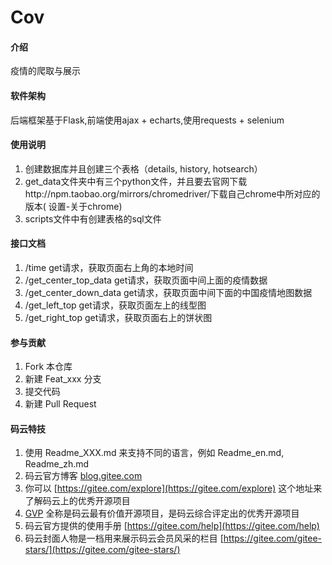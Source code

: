 # Cov

#### 介绍
疫情的爬取与展示

#### 软件架构
后端框架基于Flask,前端使用ajax + echarts,使用requests + selenium


#### 使用说明

1.  创建数据库并且创建三个表格（details, history, hotsearch）
2.  get_data文件夹中有三个python文件，并且要去官网下载http://npm.taobao.org/mirrors/chromedriver/下载自己chrome中所对应的版本(
设置-关于chrome)
3.  scripts文件中有创建表格的sql文件

#### 接口文档

1. /time  get请求，获取页面右上角的本地时间
2. /get_center_top_data  get请求，获取页面中间上面的疫情数据
3. /get_center_down_data  get请求，获取页面中间下面的中国疫情地图数据
4. /get_left_top get请求，获取页面左上的线型图
5. /get_right_top get请求，获取页面右上的饼状图

#### 参与贡献

1.  Fork 本仓库
2.  新建 Feat_xxx 分支
3.  提交代码
4.  新建 Pull Request


#### 码云特技

1.  使用 Readme\_XXX.md 来支持不同的语言，例如 Readme\_en.md, Readme\_zh.md
2.  码云官方博客 [blog.gitee.com](https://blog.gitee.com)
3.  你可以 [https://gitee.com/explore](https://gitee.com/explore) 这个地址来了解码云上的优秀开源项目
4.  [GVP](https://gitee.com/gvp) 全称是码云最有价值开源项目，是码云综合评定出的优秀开源项目
5.  码云官方提供的使用手册 [https://gitee.com/help](https://gitee.com/help)
6.  码云封面人物是一档用来展示码云会员风采的栏目 [https://gitee.com/gitee-stars/](https://gitee.com/gitee-stars/)
